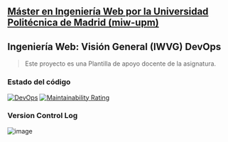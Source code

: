 ## [Máster en Ingeniería Web por la Universidad Politécnica de Madrid (miw-upm)](http://miw.etsisi.upm.es)
## Ingeniería Web: Visión General (IWVG) DevOps
> Este proyecto es una Plantilla de apoyo docente de la asignatura.

### Estado del código
[![DevOps](https://github.com/oliver-upm/iwvg-devops-fernandez-oliver/actions/workflows/test-sonar.yml/badge.svg)](https://github.com/oliver-upm/iwvg-devops-fernandez-oliver/actions/workflows/test-sonar.yml)
[![Maintainability Rating](https://sonarcloud.io/api/project_badges/measure?project=oliver-upm_iwvg-devops-fernandez-oliver&metric=sqale_rating)](https://sonarcloud.io/summary/new_code?id=oliver-upm_iwvg-devops-fernandez-oliver)

### Version Control Log
![image](https://github.com/oliver-upm/iwvg-devops-fernandez-oliver/assets/143716576/0de42e83-e7b8-4904-94bc-9434a52777e4)
